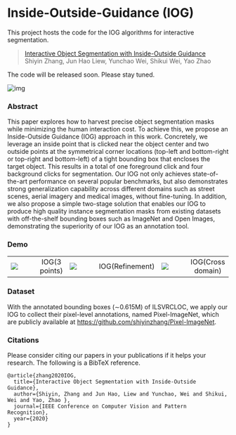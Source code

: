 # Inside-Outside-Guidance (IOG)
This project hosts the code for the IOG algorithms for interactive segmentation.
> [Interactive Object Segmentation with Inside-Outside Guidance](http://openaccess.thecvf.com/content_CVPR_2020/papers/Zhang_Interactive_Object_Segmentation_With_Inside-Outside_Guidance_CVPR_2020_paper.pdf)  
> Shiyin Zhang, Jun Hao Liew, Yunchao Wei, Shikui Wei, Yao Zhao  

The code will be released soon. Please stay tuned.

![img](https://github.com/shiyinzhang/Inside-Outside-Guidance/blob/master/ims/ims.png "img")

### Abstract
This paper explores how to harvest precise object segmentation masks while minimizing the human interaction cost. To achieve this, we propose an Inside-Outside Guidance (IOG) approach in this work. Concretely, we leverage an inside point that is clicked near the object center and two outside points at the symmetrical corner locations (top-left and bottom-right or top-right and bottom-left) of a tight bounding box that encloses the target object. This results in a total of one foreground click and four background clicks for segmentation. Our IOG not only achieves state-of-the-art performance on several popular benchmarks, but also demonstrates strong generalization capability across different domains such as street scenes, aerial imagery and medical images, without fine-tuning. In addition, we also propose a simple two-stage solution that enables our IOG to produce high quality instance segmentation masks from existing datasets with off-the-shelf bounding boxes such as ImageNet and Open Images, demonstrating the superiority of our IOG as an annotation tool.

### Demo

<table>
    <tr>
        <td width="30%">
            <img src="https://github.com/shiyinzhang/Inside-Outside-Guidance/blob/master/ims/IOG.gif"/>
            <td align="center">IOG(3 points)</td>
        </td>        
        <td width="30%">
            <img src="https://github.com/shiyinzhang/Inside-Outside-Guidance/blob/master/ims/refinement.gif"/>
            <td align="center">IOG(Refinement)</td>
        </td>
        <td width="30%">
            <img src="https://github.com/shiyinzhang/Inside-Outside-Guidance/blob/master/ims/cross_domain.gif"/>
            <td align="center">IOG(Cross domain)</td>
        </td>
    </tr>
</table>

### Dataset
With the annotated bounding boxes (∼0.615M) of ILSVRCLOC, we apply our IOG to collect their pixel-level annotations, named Pixel-ImageNet, which are publicly available at https://github.com/shiyinzhang/Pixel-ImageNet.
### Citations
Please consider citing our papers in your publications if it helps your research. The following is a BibTeX reference.

    @article{zhang2020IOG,
      title={Interactive Object Segmentation with Inside-Outside Guidance},
      author={Shiyin, Zhang and Jun Hao, Liew and Yunchao, Wei and Shikui, Wei and Yao, Zhao },
      journal={IEEE Conference on Computer Vision and Pattern Recognition},
      year={2020}
    }

